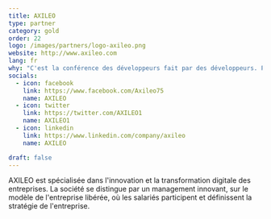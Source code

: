 ```yaml
---
title: AXILEO
type: partner
category: gold
order: 22
logo: /images/partners/logo-axileo.png
website: http://www.axileo.com
lang: fr
why: "C'est la conférence des développeurs fait par des développeurs. Pour rien au monde nous ne manquerons cet événement exceptionnel. C'est une occasion unique pour nous de partager et d’échanger autour des nouvelles technologies."
socials:
  - icon: facebook
    link: https://www.facebook.com/Axileo75
    name: AXILEO
  - icon: twitter
    link: https://twitter.com/AXILEO1
    name: AXILEO1
  - icon: linkedin
    link: https://www.linkedin.com/company/axileo
    name: AXILEO

draft: false
---
```

AXILEO est spécialisée dans l'innovation et la transformation digitale des entreprises. La société se distingue par un management innovant, sur le modèle de l'entreprise libérée, où les salariés participent et définissent la stratégie de l'entreprise. 

